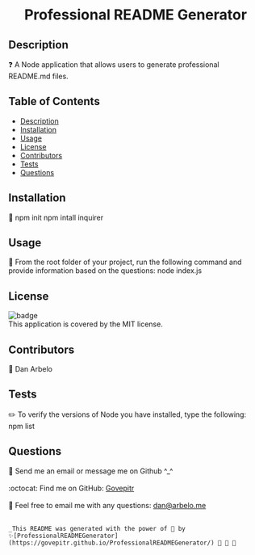 
  <h1 align="center">Professional README Generator </h1>
  
  
  ## Description
  ❓ A Node application that allows users to generate professional README.md files.

  
  ## Table of Contents
  - [Description](#description)
  - [Installation](#installation)
  - [Usage](#usage)
  - [License](#license)
  - [Contributors](#contributors)
  - [Tests](#tests)
  - [Questions](#questions)

  ## Installation
  🚨 npm init  npm intall inquirer

  ## Usage
  🚀 From the root folder of your project, run the following command and provide information based on the questions: node index.js

  ## License
  ![badge](https://img.shields.io/badge/license-MIT-brightgreen)
  <br />
  This application is covered by the MIT license.

  ## Contributors
  👥 Dan Arbelo

  ## Tests
  ✏️ To verify the versions of Node you have installed, type the following: npm list

  ## Questions
  🔧 Send me an email or message me on Github ^_^<br />
    <br />
    :octocat: Find me on GitHub: [Govepitr](https://github.com/Govepitr)<br />
    <br />
    📜 Feel free to email me with any questions: dan@arbelo.me<br /><br />

    _This README was generated with the power of 💞 by ✨[ProfessionalREADMEGenerator](https://govepitr.github.io/ProfessionalREADMEGenerator/) 🤘 🤘 🤘
  